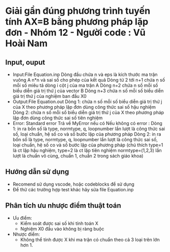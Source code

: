 # Giải gần đúng phương trình tuyến tính AX=B bằng phương pháp lặp đơn - Nhóm 12 - Người code : Vũ Hoài Nam

## Input, ouput
* Input:File Equation.inp
  Dòng đầu chứa n và eps là kích thước ma trận vuông A n*n và sai số cho phép của kết quả
  Dòng từ 2 tới n+1 chứa n số mỗi số miêu tả dòng i cột j của ma trận A
  Dòng n+2 chứa n số mỗi số biểu diễn giá trị thứ j của vector B
  Dòng n+3 chứa n số mỗi số biểu diễn giá trị thứ j của nghiệm ban đầu X0
* Output:File Equation.out
  Dòng 1: chứa n số mỗi số biểu diễn giá trị thứ j của X theo phương pháp lặp đơn dùng công thức sai số hậu nghiệm
  Dòng 2: chứa n số mỗi số biểu diễn giá trị thứ j của X theo phương pháp lặp đơn dùng công thức sai số tiên nghiệm
* Error: Standard error
  Trả về MyError nếu có
  Nếu không có error :
  Dòng 1: in ra bốn số là type, normtype, q, loopnumber lần lượt là công thức sai số, loại chuẩn, hệ số co và số bước lặp của phương pháp
  Dòng 2: in ra bốn số là type, normtype, q, loopnumber lần lượt là công thức sai số, loại chuẩn, hệ số co và số bước lặp của phương pháp
  (chú thích type=1 là ct lặp hậu nghiệm, type=2 là ct lặp tiên nghiệm
	     normtype=(1,2,3) lần lượt là chuẩn vô cùng, chuẩn 1, chuẩn 2 trong sách giáo khoa)
## Hướng dẫn sử dụng
* Recomend sử dụng vscode, hoặc codeblocks để sử dụng
* Để thử các trường hợp test khác hãy sửa file Equation.inp
## Phân tích ưu nhược điểm thuật toán
* Ưu điểm: 
  * Kiểm soát được sai số khi tính toán X
  * Nghiệm X0 đầu vào không bị ràng buộc
* Nhược điểm: 
  * Không thể tính được X khi ma trận có chuẩn theo cả 3 loại trên lớn hơn 1.
